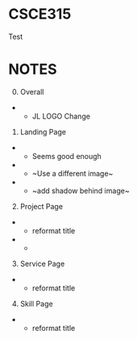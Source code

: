 # CSCE315
Test

# **NOTES**
0. Overall
- - JL LOGO Change
1. Landing Page
- - Seems good enough
- - ~Use a different image~
- - ~add shadow behind image~
2. Project Page
- - reformat title
- - 
3. Service Page
- - reformat title
4. Skill Page
- - reformat title
